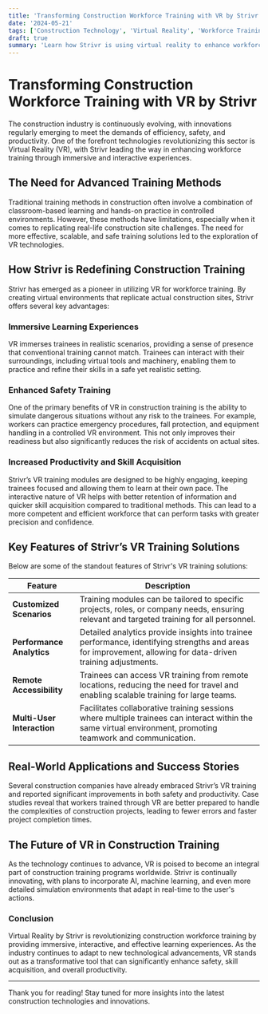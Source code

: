 ```yaml
---
title: 'Transforming Construction Workforce Training with VR by Strivr'
date: '2024-05-21'
tags: ['Construction Technology', 'Virtual Reality', 'Workforce Training', 'Innovation', 'Safety', 'Productivity', 'Skill Acquisition', 'Immersive Training', 'Strivr']
draft: true
summary: 'Learn how Strivr is using virtual reality to enhance workforce training in construction, offering immersive and interactive training experiences that improve skill acquisition, safety, and productivity.'
---
```


# Transforming Construction Workforce Training with VR by Strivr

The construction industry is continuously evolving, with innovations regularly emerging to meet the demands of efficiency, safety, and productivity. One of the forefront technologies revolutionizing this sector is Virtual Reality (VR), with Strivr leading the way in enhancing workforce training through immersive and interactive experiences.

## The Need for Advanced Training Methods

Traditional training methods in construction often involve a combination of classroom-based learning and hands-on practice in controlled environments. However, these methods have limitations, especially when it comes to replicating real-life construction site challenges. The need for more effective, scalable, and safe training solutions led to the exploration of VR technologies.

## How Strivr is Redefining Construction Training

Strivr has emerged as a pioneer in utilizing VR for workforce training. By creating virtual environments that replicate actual construction sites, Strivr offers several key advantages:

### Immersive Learning Experiences

VR immerses trainees in realistic scenarios, providing a sense of presence that conventional training cannot match. Trainees can interact with their surroundings, including virtual tools and machinery, enabling them to practice and refine their skills in a safe yet realistic setting.

### Enhanced Safety Training

One of the primary benefits of VR in construction training is the ability to simulate dangerous situations without any risk to the trainees. For example, workers can practice emergency procedures, fall protection, and equipment handling in a controlled VR environment. This not only improves their readiness but also significantly reduces the risk of accidents on actual sites.

### Increased Productivity and Skill Acquisition

Strivr’s VR training modules are designed to be highly engaging, keeping trainees focused and allowing them to learn at their own pace. The interactive nature of VR helps with better retention of information and quicker skill acquisition compared to traditional methods. This can lead to a more competent and efficient workforce that can perform tasks with greater precision and confidence.

## Key Features of Strivr’s VR Training Solutions

Below are some of the standout features of Strivr's VR training solutions:

| Feature                | Description                                                                                                                                         |
|------------------------|-----------------------------------------------------------------------------------------------------------------------------------------------------|
| **Customized Scenarios** | Training modules can be tailored to specific projects, roles, or company needs, ensuring relevant and targeted training for all personnel.              |
| **Performance Analytics**  | Detailed analytics provide insights into trainee performance, identifying strengths and areas for improvement, allowing for data-driven training adjustments. |
| **Remote Accessibility** | Trainees can access VR training from remote locations, reducing the need for travel and enabling scalable training for large teams.                               |
| **Multi-User Interaction**   | Facilitates collaborative training sessions where multiple trainees can interact within the same virtual environment, promoting teamwork and communication.      |

## Real-World Applications and Success Stories

Several construction companies have already embraced Strivr’s VR training and reported significant improvements in both safety and productivity. Case studies reveal that workers trained through VR are better prepared to handle the complexities of construction projects, leading to fewer errors and faster project completion times.

## The Future of VR in Construction Training

As the technology continues to advance, VR is poised to become an integral part of construction training programs worldwide. Strivr is continually innovating, with plans to incorporate AI, machine learning, and even more detailed simulation environments that adapt in real-time to the user's actions.

### Conclusion

Virtual Reality by Strivr is revolutionizing construction workforce training by providing immersive, interactive, and effective learning experiences. As the industry continues to adapt to new technological advancements, VR stands out as a transformative tool that can significantly enhance safety, skill acquisition, and overall productivity.

---

Thank you for reading! Stay tuned for more insights into the latest construction technologies and innovations.

```
